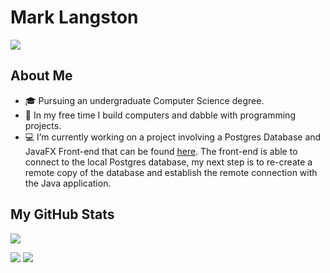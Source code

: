 # Mark Langston

<a href="https://www.linkedin.com/in/-mark-langston">
    <img src="https://img.shields.io/badge/-Linkedin-blue?style=flat-square&logo=linkedin">
</a>

## About Me
 * 🎓 Pursuing an undergraduate Computer Science degree.
 * 📖 In my free time I build computers and dabble with programming projects.
 * 💻 I’m currently working on a project involving a Postgres Database and JavaFX Front-end that can be found [here](https://github.com/Mark-Langston/MarksComputerBuilds). The front-end is able to connect to the local Postgres database, my next step is to re-create a remote copy of the database and establish the remote connection with the Java application.

## My GitHub Stats

![](http://github-profile-summary-cards.vercel.app/api/cards/profile-details?username=Mark-Langston&theme=dracula)

![](http://github-profile-summary-cards.vercel.app/api/cards/repos-per-language?username=Mark-Langston&theme=dracula)
![](http://github-profile-summary-cards.vercel.app/api/cards/most-commit-language?username=Mark-Langston&theme=dracula)
